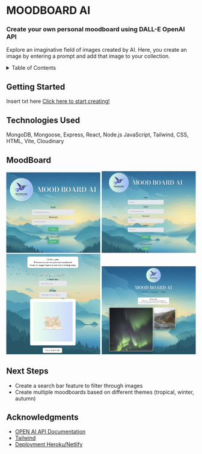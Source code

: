 <h1> MOODBOARD AI </h1>
<h3>Create your own personal moodboard using DALL-E OpenAI API</h3>
<p>Explore an imaginative field of images created by AI. Here, you create an image by entering a prompt and add that image to your collection. </p>

<!-- TABLE OF CONTENTS -->
<details>
  <summary>Table of Contents</summary>
  <ol>
    <li>
      <a href="#getting-started">Getting Started</a>
    </li>
    <li>
      <a href="#technologies-used">Technologies Used</a></li>
    </li>
    <li>
      <a href="#game-board">MoodBoard</a>
    </li>
    <li>
      <a href="#next-steps">Next Steps</a>
    </li>
    <li>
      <a href="#acknowledgments">Acknowledgements</a>
    </li>
  </ol>
</details>

## Getting Started

Insert txt here
<a href="https://moodboard-mern.netlify.app/" width="250px">Click here to start creating!</a>

## Technologies Used

MongoDB, Mongoose, Express, React, Node.js
JavaScript, Tailwind, CSS, HTML, Vite, Cloudinary

## MoodBoard

<img src="./client/src/assets/login-pg.png" width="250px"> 
<img src="./client/src/assets/signup-pg.png" width="250px"> 
<img src="./client/src/assets/createAI.png" width="250px"> 
<img src="./client/src/assets/collections-pg.png" width="250px">

## Next Steps

<ul>
 <li>Create a search bar feature to filter through images</li>
 <li>Create multiple moodboards based on different themes (tropical, winter, autumn)</li>
</ul>

## Acknowledgments

<ul>
  <li> <a href="https://platform.openai.com/docs/guides/images/introduction">OPEN AI API Documentation</a>
  <li> <a href="https://tailwindcss.com/">Tailwind</a>
  <li> <a href=" https://dev.to/stlnick/how-to-deploy-a-full-stack-mern-app-with-heroku-netlify-ncb">Deployment Heroku/Netlify</a>
</ul>
